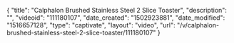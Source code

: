 {
    "title": "Calphalon Brushed Stainless Steel 2 Slice Toaster",
    "description": "",
    "videoid": "111180107",
    "date_created": "1502923881",
    "date_modified": "1516657128",
    "type": "captivate",
    "layout": "video",
    "url": "\/v\/calphalon-brushed-stainless-steel-2-slice-toaster\/111180107"
}